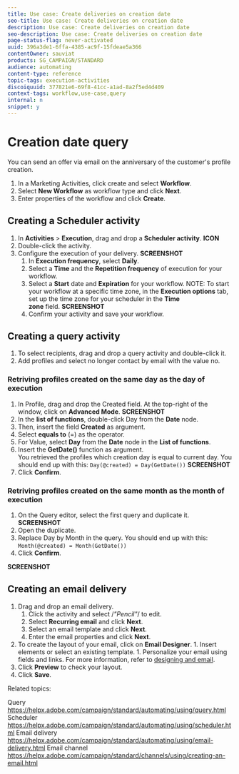 ```yaml
---
title: Use case: Create deliveries on creation date 
seo-title: Use case: Create deliveries on creation date 
description: Use case: Create deliveries on creation date 
seo-description: Use case: Create deliveries on creation date 
page-status-flag: never-activated
uuid: 396a3de1-6ffa-4385-ac9f-15fdeae5a366
contentOwner: sauviat
products: SG_CAMPAIGN/STANDARD
audience: automating
content-type: reference
topic-tags: execution-activities 
discoiquuid: 377821e6-69f8-41cc-a1ad-8a2f5ed4d409
context-tags: workflow,use-case,query
internal: n
snippet: y
---
```


# Creation date query 

You can send an offer via email on the anniversary of the customer's profile creation.

1. In a Marketing Activities, click create and select **Workflow**.
1. Select **New Workflow** as workflow type and click **Next**.
1. Enter properties of the workflow and click **Create**. 

## Creating a Scheduler activity

1. In **Activities** > **Execution**, drag and drop a **Scheduler activity**. **ICON**
1. Double-click the activity.
1. Configure the execution of your delivery. **SCREENSHOT**
	1. In **Execution frequency**, select **Daily**.
	1. Select a **Time** and the **Repetition frequency** of execution for your workflow.
	1. Select a **Start** date and **Expiration** for your workflow.
NOTE: To start your workflow at a specific time zone, in the **Execution options** tab, set up the time zone for your scheduler in the **Time zone** field. **SCREENSHOT**
	1. Confirm your activity and save your workflow.

## Creating a query activity

1. To select recipients, drag and drop a query activity and double-click it.
1. Add profiles and select no longer contact by email with the value no. 	

### Retriving profiles created on the same day as the day of execution


1. In Profile, drag and drop the Created field. At the top-right of the window, click on **Advanced Mode**. **SCREENSHOT**
1. In the **list of functions**, double-click Day from the **Date** node.
1. Then, insert the field **Created** as argument.
1. Select **equals to** (=) as the operator.
1. For Value, select **Day** from the **Date** node in the **List of functions**.
1. Insert the **GetDate()** function as argument.  
	You retrieved the profiles which creation day is equal to current day.
	You should end up with this:
	```Day(@created) = Day(GetDate())```
	**SCREENSHOT**
1. Click **Confirm**.

### Retriving profiles created on the same month as the month of execution

1. On the Query editor, select the first query and duplicate it. **SCREENSHOT**
1. Open the duplicate.
1. Replace Day by Month in the query.
	You should end up with this:  
	```Month(@created) = Month(GetDate())```
1. Click **Confirm**.

**SCREENSHOT**

## Creating an email delivery

1. Drag and drop an email delivery.
	1. Click the activity and select /*"Pencil"*/ to edit.
	1. Select **Recurring email** and click **Next**.
	1. Select an email template and click **Next**.
	1. Enter the email properties and click **Next**.
  1. To create the layout of your email, click on **Email Designer**.
	1. Insert elements or select an existing template.
	1. Personalize your email using fields and links.
	For more information, refer to [designing and email](https://helpx.adobe.com/campaign/standard/designing/using/about-email-content-design.html#designing-an-email-content-from-scratch).
1. Click **Preview** to check your layout.
1. Click **Save**.

Related topics:

Query https://helpx.adobe.com/campaign/standard/automating/using/query.html
Scheduler https://helpx.adobe.com/campaign/standard/automating/using/scheduler.html
Email delivery https://helpx.adobe.com/campaign/standard/automating/using/email-delivery.html
Email channel https://helpx.adobe.com/campaign/standard/channels/using/creating-an-email.html
